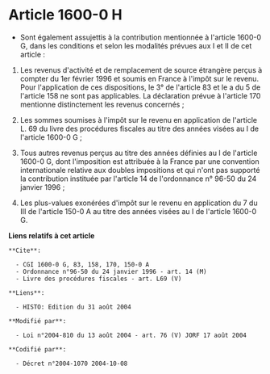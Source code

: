 # Article 1600-0 H

- Sont également assujettis à la contribution mentionnée à l'article 1600-0 G, dans les conditions et selon les modalités
prévues aux I et II de cet article :

1. Les revenus d'activité et de remplacement de source étrangère perçus à compter du 1er février 1996 et soumis en France à
l'impôt sur le revenu. Pour l'application de ces dispositions, le 3° de l'article 83 et le a du 5 de l'article 158 ne sont
pas applicables. La déclaration prévue à l'article 170 mentionne distinctement les revenus concernés ;

2. Les sommes soumises à l'impôt sur le revenu en application de l'article L. 69 du livre des procédures fiscales au titre
des années visées au I de l'article 1600-0 G ;

3. Tous autres revenus perçus au titre des années définies au I de l'article 1600-0 G, dont l'imposition est attribuée à la
France par une convention internationale relative aux doubles impositions et qui n'ont pas supporté la contribution instituée
par l'article 14 de l'ordonnance n° 96-50 du 24 janvier 1996 ;

4. Les plus-values exonérées d'impôt sur le revenu en application du 7 du III de l'article 150-0 A au titre des années visées
au I de l'article 1600-0 G.

**Liens relatifs à cet article**

	**Cite**:

	  - CGI 1600-0 G, 83, 158, 170, 150-0 A
	  - Ordonnance n°96-50 du 24 janvier 1996 - art. 14 (M)
	  - Livre des procédures fiscales - art. L69 (V)

	**Liens**:

	  - HISTO: Edition du 31 août 2004

	**Modifié par**:

	  - Loi n°2004-810 du 13 août 2004 - art. 76 (V) JORF 17 août 2004

	**Codifié par**:

	  - Décret n°2004-1070 2004-10-08
